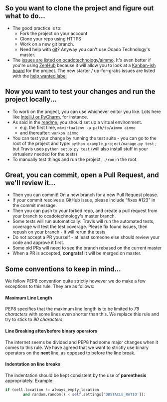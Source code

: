 ## So you want to **clone** the project and figure out **what** to do...
* The good practice is to: 
    * Fork the project on your account
    * Clone your repo using HTTPS
    * Work on a new git branch.
    * Need help with [git](https://git-scm.com/docs/gittutorial)?
    Anyway you can't use Ocado Technology's master.
* The [issues are listed on ocadotechnology/aimmo](https://github.com/ocadotechnology/aimmo/issues). 
It's even better if you're using [ZenHub](https://www.zenhub.com/) because it will allow you to look at a [Kanban-ish board](https://github.com/ocadotechnology/aimmo/issues#boards) for the project.
The new starter / up-for-grabs issues are listed with the [help wanted label](https://github.com/ocadotechnology/aimmo/labels/help%20wanted)

## Now you want to **test** your changes and **run** the project locally...
* To work on the project, you can use whichever editor you like. Lots here like [IntelliJ or PyCharm](https://www.jetbrains.com/), for instance.
* As said in the [readme](https://github.com/ocadotechnology/aimmo), you should set up a virtual environment. 
    * e.g. the first time, `mkvirtualenv -a path/to/aimmo aimmo`
    * and thereafter: `workon aimmo`
* You can test your change by running the test suite - you can go to the root of the project and type: `python example_project/manage.py test` ; but Travis uses `python setup.py test` (will also install stuff in your virtualenv needed for the tests)
* To manually test things and run the project, `./run` in the root.

## Great, you can **commit**, open a **Pull Request**, and we'll **review** it...
* Then you can commit! On a new branch for a new Pull Request please.
* If your commit resolves a GitHub issue, please include “fixes #123” in the commit message.
* Then you can push to your forked repo, and create a pull request from your branch to ocadotechnology's master branch.
* Some tests will run automatically: Travis will run the automated tests, coverage will test the test coverage. Please fix found issues, then repush on your branch - it will rerun the tests.
* Do not accept a PR yourself - at least someone else should review your code and approve it first.
* Some old PRs will need to see the branch rebased on the current master
* When a PR is accepted, **congrats!** It will be merged on master.

## Some conventions to keep in mind...
We follow PEP8 convention quite strictly however we do make a few exceptions to this rule. They are as follows:

#### Maximum Line Length
PEP8 specifies that the maximum line length is to be limited to *79 characters* with some lines even shorter than this. We replace this rule and try to stick to *90 characters*.

#### Line Breaking after/before binary operators
The internet seems be divided and PEP8 had some major changes when it comes to this rule. We have agreed that we want to strictly use binary operators on the **next** line, as opposed to before the line break.

#### Indentation on line breaks
The indentation should be kept consistent by the use of **parenthesis** appropriately. Example:
```python
if (cell.location != always_empty_location
        and random.random() < self.settings['OBSTACLE_RATIO']):
```

